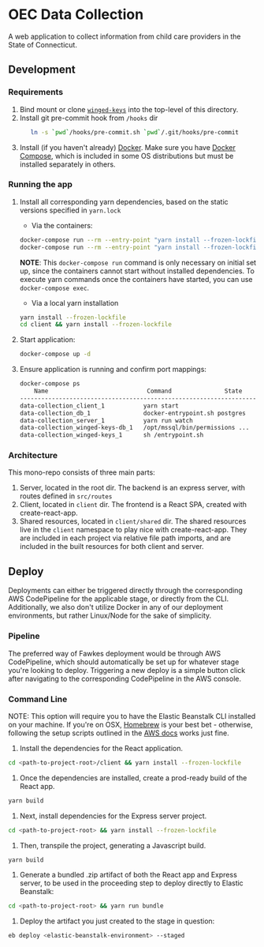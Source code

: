 # OEC Data Collection

A web application to collect information from child care providers in the State of Connecticut.

## Development

### Requirements
1. Bind mount or clone [`winged-keys`](https://github.com/ctoec/winged-keys) into the top-level of this directory.
1. Install git pre-commit hook from `/hooks` dir
    ```sh
       ln -s `pwd`/hooks/pre-commit.sh `pwd`/.git/hooks/pre-commit
    ```
1. Install (if you haven't already) [Docker](https://hub.docker.com/search?q=&type=edition&offering=community). Make sure you have [Docker Compose](https://docs.docker.com/compose/install/), which is included in some OS distributions but must be installed separately in others.

### Running the app
1. Install all corresponding yarn dependencies, based on the static versions specified in `yarn.lock`


    - Via the containers:
    ```sh
    docker-compose run --rm --entry-point "yarn install --frozen-lockfile" client
    docker-compose run --rm --entry-point "yarn install --frozen-lockfile" server
    ```
    **NOTE**: This `docker-compose run` command is only necessary on initial set up, since the containers cannot start without installed dependencies. To execute yarn commands once the containers have started, you can use `docker-compose exec`.


    - Via a local yarn installation
    ```sh
    yarn install --frozen-lockfile
    cd client && yarn install --frozen-lockfile
    ```
1. Start application:
    ```sh
    docker-compose up -d
    ```
1. Ensure application is running and confirm port mappings:
    ```sh
    docker-compose ps
        Name                            Command               State           Ports                
    --------------------------------------------------------------------------------------------------       
    data-collection_client_1           yarn start                       Up      0.0.0.0:5000->3000/tcp       
    data-collection_db_1               docker-entrypoint.sh postgres    Up      5432/tcp   
    data-collection_server_1           yarn run watch                   Up      0.0.0.0:5001->3000/tcp       
    data-collection_winged-keys-db_1   /opt/mssql/bin/permissions ...   Up      1433/tcp                     
    data-collection_winged-keys_1      sh /entrypoint.sh                Up      0.0.0.0:5050->5050/tcp       

    ```

### Architecture
This mono-repo consists of three main parts:
1. Server, located in the root dir. The backend is an express server, with routes defined in `src/routes`
1. Client, located in `client` dir. The frontend is a React SPA, created with create-react-app.
1. Shared resources, located in `client/shared` dir. The shared resources live in the `client` namespace to play nice with create-react-app. They are included in each project via relative file path imports, and are included in the built resources for both client and server.

## Deploy

Deployments can either be triggered directly through the corresponding AWS CodePipeline for the applicable stage, or directly from the CLI.  Additionally, we also don't utilize Docker in any of our deployment environments, but rather Linux/Node for the sake of simplicity.

### Pipeline
The preferred way of Fawkes deployment would be through AWS CodePipeline, which should automatically be set up for whatever stage you're looking to deploy.  Triggering a new deploy is a simple button click after navigating to the corresponding CodePipeline in the AWS console.

### Command Line
NOTE: This option will require you to have the Elastic Beanstalk CLI installed on your machine.  If you're on OSX, [Homebrew](https://formulae.brew.sh/formula/aws-elasticbeanstalk) is your best bet - otherwise, following the setup scripts outlined in the [AWS docs](https://docs.aws.amazon.com/elasticbeanstalk/latest/dg/eb-cli3-install.html) works just fine.

1. Install the dependencies for the React application.
```bash
cd <path-to-project-root>/client && yarn install --frozen-lockfile
```
1. Once the dependencies are installed, create a prod-ready build of the React app.
```bash
yarn build
```
1. Next, install dependencies for the Express server project.
```bash
cd <path-to-project-root> && yarn install --frozen-lockfile
```
1. Then, transpile the project, generating a Javascript build.
```bash
yarn build
```
1. Generate a bundled .zip artifact of both the React app and Express server, to be used in the proceeding step to deploy directly to Elastic Beanstalk:
```bash
cd <path-to-project-root> && yarn run bundle
```
1. Deploy the artifact you just created to the stage in question:
```bash
eb deploy <elastic-beanstalk-environment> --staged
```
